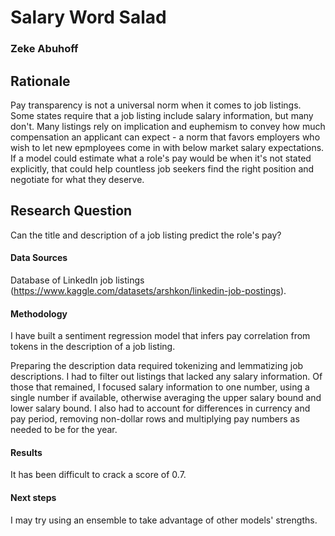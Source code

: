 # Salary Word Salad
### Zeke Abuhoff

## Rationale
Pay transparency is not a universal norm when it comes to job listings. Some states require that a job listing include salary information, but many don't. Many listings rely on implication and euphemism to convey how much compensation an applicant can expect - a norm that favors employers who wish to let new epmployees come in with below market salary expectations. If a model could estimate what a role's pay would be when it's not stated explicitly, that could help countless job seekers find the right position and negotiate for what they deserve.

## Research Question
Can the title and description of a job listing predict the role's pay?

#### Data Sources
Database of LinkedIn job listings (https://www.kaggle.com/datasets/arshkon/linkedin-job-postings).

#### Methodology
I have built a sentiment regression model that infers pay correlation from tokens in the description of a job listing.

Preparing the description data required tokenizing and lemmatizing job descriptions. I had to filter out listings that lacked any salary information. Of those that remained, I focused salary information to one number, using a single number if available, otherwise averaging the upper salary bound and lower salary bound. I also had to account for differences in currency and pay period, removing non-dollar rows and multiplying pay numbers as needed to be for the year.

#### Results
It has been difficult to crack a score of 0.7.

#### Next steps
I may try using an ensemble to take advantage of other models' strengths.